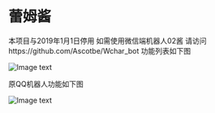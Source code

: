 
# 蕾姆酱

  本项目与2019年1月1日停用
  如需使用微信端机器人02酱
  请访问https://github.com/Ascotbe/Wchar_bot
  功能列表如下图

![Image text](https://github.com/Ascotbe/qqbot_group/blob/master/IMG_20190317_115721.jpg?raw=true)

原QQ机器人功能如下图

![Image text](https://github.com/Ascotbe/Random-img/blob/master/%E8%95%BE%E5%A7%86%E9%85%B1.png?raw=true)

